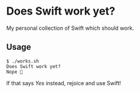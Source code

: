# Does Swift work yet?

My personal collection of Swift which should work.

## Usage

```
$ ./works.sh
Does Swift work yet?
Nope 💩
```

If that says *Yes* instead, rejoice and use Swift!
